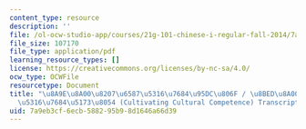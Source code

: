 ```yaml
---
content_type: resource
description: ''
file: /ol-ocw-studio-app/courses/21g-101-chinese-i-regular-fall-2014/7a9eb3cf6ecb588295b98d1646a66d39_MIT21G_101F14_Cultural_Competence_Chinese.pdf
file_size: 107170
file_type: application/pdf
learning_resource_types: []
license: https://creativecommons.org/licenses/by-nc-sa/4.0/
ocw_type: OCWFile
resourcetype: Document
title: "\u8A9E\u8A00\u8207\u6587\u5316\u7684\u95DC\u806F / \u8BED\u8A00\u4E0E\u6587\
  \u5316\u7684\u5173\u8054 (Cultivating Cultural Competence) Transcript"
uid: 7a9eb3cf-6ecb-5882-95b9-8d1646a66d39
---
```

